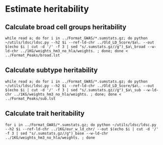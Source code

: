 # Estimate heritability

## Calculate broad cell groups heritability
```
while read a; do for i in ../Format_GWAS/*.sumstats.gz; do python ~/utils/ldsc/ldsc.py --h2 $i --ref-ld-chr ../Old_LD_Score/$a\. --out $(echo $i | cut -d '/' -f 3 | sed "s/.sumstats.gz//g")_$a\_broad --w-ld-chr ../1KG/weights_hm3_no_hla/weights. ; done; done < ../Format_Peaks/broad.lst
```

## Calculate subtype heritability
```
while read a; do for i in ../Format_GWAS/*.sumstats.gz; do python ~/utils/ldsc/ldsc.py --h2 $i --ref-ld-chr ../Old_LD_Score/$a\. --out $(echo $i | cut -d '/' -f 3 | sed "s/.sumstats.gz//g")_$a\_sub --w-ld-chr ../1KG/weights_hm3_no_hla/weights. ; done; done < ../Format_Peaks/sub.lst
```

## Calculate trait heritability
```
for i in ../Format_GWAS/*.sumstats.gz; do python ~/utils/ldsc/ldsc.py --h2 $i --ref-ld-chr ../1KG/eur_w_ld_chr/ --out $(echo $i | cut -d '/' -f 3 | sed "s/.sumstats.gz//g")_base --w-ld-chr ../1KG/weights_hm3_no_hla/weights. ; done
```
